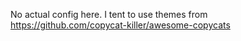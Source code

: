 No actual config here. I tent to use themes from https://github.com/copycat-killer/awesome-copycats

